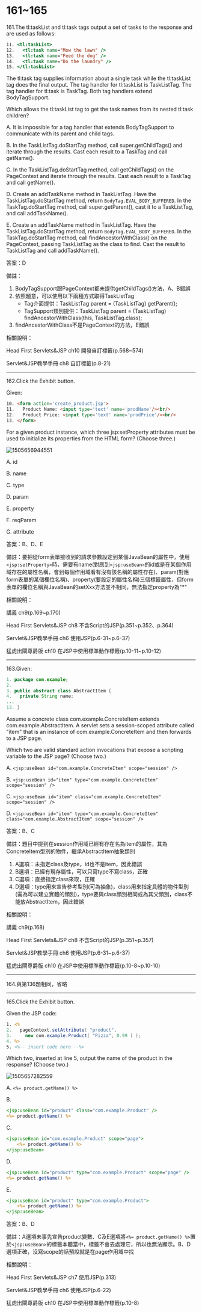 161~165
========================

161.The tl:taskList and tl:task tags output a set of tasks to the response and are used as follows: 

```jsp
11. <tl:taskList> 
12.   <tl:task name="Mow the lawn" /> 
13.   <tl:task name="Feed the dog" /> 
14.   <tl:task name="Do the laundry" /> 
15. </tl:taskList> 
```

The tl:task tag supplies information about a single task while the tl:taskList tag does the final output. The tag handler for tl:taskList is TaskListTag. The tag handler for tl:task is TaskTag. Both tag handlers extend BodyTagSupport. 

Which allows the tl:taskList tag to get the task names from its nested tl:task children?

A.   It is impossible for a tag handler that extends BodyTagSupport to communicate with its parent and child tags. 

B.   In the TaskListTag.doStartTag method, call super.getChildTags() and iterate through the results. Cast each result to a TaskTag and call getName(). 

C.   In the TaskListTag.doStartTag method, call getChildTags() on the PageContext and iterate through the results. Cast each result to a TaskTag and call getName(). 

D.   Create an addTaskName method in TaskListTag. Have the TaskListTag.doStartTag method, return `BodyTag.EVAL_BODY_BUFFERED`. In the TaskTag.doStartTag method, call super.getParent(), cast it to a TaskListTag, and call addTaskName(). 

E.   Create an addTaskName method in TaskListTag. Have the TaskListTag.doStartTag method, return `BodyTag.EVAL_BODY_BUFFERED`. In the TaskTag.doStartTag method, call findAncestorWithClass() on the PageContext, passing TaskListTag as the class to find. Cast the result to TaskListTag and call addTaskName().

<!--sec data-title="解析" data-id="section161_2" data-collapse=true ces-->
答案：D

備註：

1. BodyTagSupport跟PageContext都未提供getChildTags()方法，A、B錯誤
2. 依照題意，可以使用以下兩種方式取得TaskListTag
	* Tag介面提供：TaskListTag parent = (TaskListTag) getParent();
	* TagSupport類別提供：TaskListTag parent = (TaskListTag) findAncestorWithClass(this, TaskListTag.class);
3. findAncestorWithClass不是PageContext的方法，E錯誤

相關說明：

Head First Servlets&JSP ch10 開發自訂標籤(p.568~574)

Servlet&JSP教學手冊 ch8 自訂標籤(p.8-21)
<!--endsec-->

---
162.Click the Exhibit button. 

Given: 

```html
10. <form action='create_product.jsp'> 
11.   Product Name: <input type='text' name='prodName'/><br/> 
12.   Product Price: <input type='text' name='prodPrice'/><br/> 
13. </form> 
```

For a given product instance, which three jsp:setProperty attributes must be used to initialize its properties from the HTML form? (Choose three.)


![1505656944551](/media/2342.jpeg)

A.   id 

B.   name 

C.   type 

D.   param

E.   property 

F.   reqParam 

G.   attribute

<!--sec data-title="解析" data-id="section162_2" data-collapse=true ces-->
答案：B、D、E

備註：要把從form表單接收到的請求參數設定到某個JavaBean的屬性中，使用`<jsp:setProperty>`時，需要有name(對應到`<jsp:useBean>`的id或是在某個作用域存在的屬性名稱，會到每個作用域看有沒有該名稱的屬性存在)、param(對應form表單的某個欄位名稱)、property(要設定的屬性名稱)三個標籤屬性，但form表單的欄位名稱與JavaBean的setXxx方法並不相同，無法指定property為"*"

相關說明：

講義 ch9(p.169~p.170)

Head First Servlets&JSP ch8 不含Script的JSP(p.351~p.352、p.364)

Servlet&JSP教學手冊 ch6 使用JSP(p.6-31~p.6-37)

猛虎出閘尊爵版 ch10 在JSP中使用標準動作標籤(p.10-11~p.10-12)
<!--endsec-->

---
163.Given: 

```java
1. package com.example; 
2. 
3. public abstract class AbstractItem { 
4.   private String name; 
... 
13. }
```

Assume a concrete class com.example.ConcreteItem extends com.example.AbstractItem. A servlet sets a session-scoped attribute called "item" that is an instance of com.example.ConcreteItem and then forwards to a JSP page. 

Which two are valid standard action invocations that expose a scripting variable to the JSP page? (Choose two.)


A.   `<jsp:useBean id="com.example.ConcreteItem" scope="session" /> `

B.   `<jsp:useBean id="item" type="com.example.ConcreteItem" scope="session" /> `

C.   `<jsp:useBean id="item" class="com.example.ConcreteItem" scope="session" />` 

D.   `<jsp:useBean id="item" type="com.example.ConcreteItem" class="com.example.AbstractItem" scope="session" />`

<!--sec data-title="解析" data-id="section163_2" data-collapse=true ces-->
答案：B、C

備註：題目中提到在session作用域已經有存在名為item的屬性，其為ConcreteItem型別的物件，繼承AbstractItem抽象類別

1. A選項：未指定class及type，id也不是item，因此錯誤
2. B選項：已經有現存屬性，可以只寫type不寫class，正確
3. C選項：直接指定class來取，正確
4. D選項：type用來宣告參考型別(可為抽象)，class用來指定具體的物件型別(需為可以建立實體的類別)，type要與class類別相同或為其父類別，class不能放AbstractItem，因此錯誤

相關說明：

講義 ch9(p.168)

Head First Servlets&JSP ch8 不含Script的JSP(p.351~p.357)

Servlet&JSP教學手冊 ch6 使用JSP(p.6-31~p.6-37)

猛虎出閘尊爵版 ch10 在JSP中使用標準動作標籤(p.10-8~p.10-10)
<!--endsec-->

---
164.與第136題相同，省略

---
165.Click the Exhibit button. 

Given the JSP code: 

```jsp
1. <% 
2.   pageContext.setAttribute( "product", 
3.     new com.example.Product( "Pizza", 0.99 ) ); 
4. %> 
5. <%-- insert code here --%> 
```

Which two, inserted at line 5, output the name of the product in the response? (Choose two.)

![1505657282559](/media/9682.jpeg)

A.   `<%= product.getName() %> `

B.   

```jsp
<jsp:useBean id="product" class="com.example.Product" /> 
<%= product.getName() %> 
```

C.   

```jsp
<jsp:useBean id="com.example.Product" scope="page"> 
	<%= product.getName() %> 
</jsp:useBean> 
```

D.   

```jsp
<jsp:useBean id="product" type="com.example.Product" scope="page" /> 
<%= product.getName() %> 
```

E.   

```jsp
<jsp:useBean id="product" type="com.example.Product"> 
	<%= product.getName() %> 
</jsp:useBean>
```

<!--sec data-title="解析" data-id="section165_2" data-collapse=true ces-->
答案：B、D

備註：A選項未事先宣告product變數、C及E選項將`<%= product.getName() %>`置於`<jsp:useBean>`的標籤本體當中，標籤不會去處理它，所以也無法顯示。B、D選項正確，沒寫scope的話預設就是在page作用域中找

相關說明：

Head First Servlets&JSP ch7 使用JSP(p.313)

Servlet&JSP教學手冊 ch6 使用JSP(p.6-22)

猛虎出閘尊爵版 ch10 在JSP中使用標準動作標籤(p.10-8)
<!--endsec-->